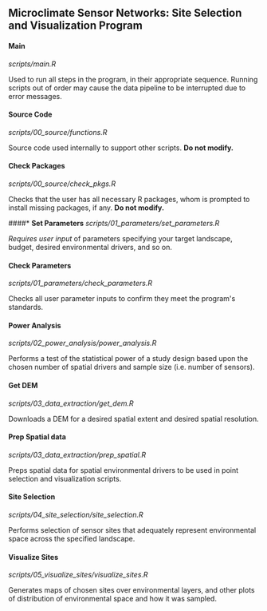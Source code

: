 ## Microclimate Sensor Networks: Site Selection and Visualization Program


#### **Main**
_scripts/main.R_  

Used to run all steps in the program, in their appropriate sequence. Running scripts out of order may cause the data pipeline to be interrupted due to error messages.

#### **Source Code**
_scripts/00_source/functions.R_  

Source code used internally to support other scripts. **Do not modify.**

#### **Check Packages**
_scripts/00_source/check_pkgs.R_  

Checks that the user has all necessary R packages, whom is prompted to install missing 
packages, if any. **Do not modify.**

####* **Set Parameters**
_scripts/01_parameters/set_parameters.R_  

*Requires user input* of parameters specifying your target landscape, budget, desired environmental drivers, and so on.  

#### **Check Parameters**
_scripts/01_parameters/check_parameters.R_

Checks all user parameter inputs to confirm they meet the program's standards.  

#### **Power Analysis**
_scripts/02_power_analysis/power_analysis.R_  

Performs a test of the statistical power of a study design based upon the chosen number of spatial drivers and sample size (i.e. number of sensors).  


#### **Get DEM**
_scripts/03_data_extraction/get_dem.R_  

Downloads a DEM for a desired spatial extent and desired spatial resolution.  

#### **Prep Spatial data**
_scripts/03_data_extraction/prep_spatial.R_  

Preps spatial data for spatial environmental drivers to be used in point selection and visualization scripts.  

#### **Site Selection**
_scripts/04_site_selection/site_selection.R_  

Performs selection of sensor sites that adequately represent environmental space across the specified landscape.  

#### **Visualize Sites**
_scripts/05_visualize_sites/visualize_sites.R_

Generates maps of chosen sites over environmental layers, and other plots of distribution of environmental space and how it was sampled.  


